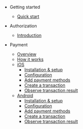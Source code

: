 <!-- <img src='/images/logo.png' class='logo'/> -->

- Getting started

  - [Quick start](quickstart.md)

- Authorization

  - [Introduction](auth/auth_introduction.md)

- Payment

  - [Overview](payment/payment_overview.md)
  - [How it works](payment/payment_howitwork.md)
  - [iOS](payment/payment_ios.md)
    - [Installation & setup](payment/payment_ios#Installation)
    - [Configuration](payment/payment_ios#configuration)
    - [Add payment methods](payment/payment_ios#add-payment-methods)
    - [Create a transaction](payment/payment_ios#create-transaction)
    - [Observe transaction result](payment/payment_ios#observe-transaction-result)
  - [Android](payment/payment_android.md)
    - [Installation & setup](payment/payment_android#Installation)
    - [Configuration](payment/payment_android#configuration)
    - [Add payment methods](payment/payment_android#add-payment-methods)
    - [Create a transaction](payment/payment_android#create-transaction)
    - [Observe transaction result](payment/payment_android#observe-transaction-result)

